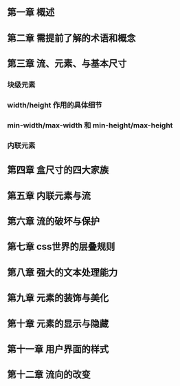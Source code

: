 ## 第一章 概述

## 第二章 需提前了解的术语和概念

## 第三章 流、元素、与基本尺寸
### 块级元素
### width/height 作用的具体细节
### min-width/max-width 和 min-height/max-height
### 内联元素

## 第四章 盒尺寸的四大家族

## 第五章 内联元素与流

## 第六章 流的破坏与保护

## 第七章 css世界的层叠规则

## 第八章 强大的文本处理能力

## 第九章 元素的装饰与美化

## 第十章 元素的显示与隐藏

## 第十一章 用户界面的样式

## 第十二章 流向的改变